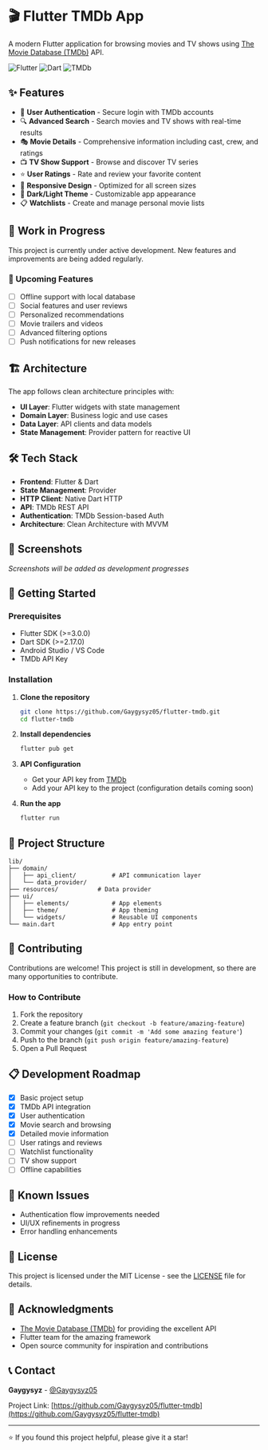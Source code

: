 # 🎬 Flutter TMDb App

A modern Flutter application for browsing movies and TV shows using [The Movie Database (TMDb)](https://www.themoviedb.org/) API.

![Flutter](https://img.shields.io/badge/Flutter-%2302569B.svg?style=for-the-badge&logo=Flutter&logoColor=white)
![Dart](https://img.shields.io/badge/dart-%230175C2.svg?style=for-the-badge&logo=dart&logoColor=white)
![TMDb](https://img.shields.io/badge/TMDb-01B4E4?style=for-the-badge&logo=themoviedatabase&logoColor=white)

## ✨ Features

- 🔐 **User Authentication** - Secure login with TMDb accounts
- 🔍 **Advanced Search** - Search movies and TV shows with real-time results
- 🎭 **Movie Details** - Comprehensive information including cast, crew, and ratings
- 📺 **TV Show Support** - Browse and discover TV series
- ⭐ **User Ratings** - Rate and review your favorite content
- 📱 **Responsive Design** - Optimized for all screen sizes
- 🌙 **Dark/Light Theme** - Customizable app appearance
- 📋 **Watchlists** - Create and manage personal movie lists

## 🚧 Work in Progress

This project is currently under active development. New features and improvements are being added regularly.

### 🎯 Upcoming Features

- [ ] Offline support with local database
- [ ] Social features and user reviews
- [ ] Personalized recommendations
- [ ] Movie trailers and videos
- [ ] Advanced filtering options
- [ ] Push notifications for new releases

## 🏗️ Architecture

The app follows clean architecture principles with:

- **UI Layer**: Flutter widgets with state management
- **Domain Layer**: Business logic and use cases  
- **Data Layer**: API clients and data models
- **State Management**: Provider pattern for reactive UI

## 🛠️ Tech Stack

- **Frontend**: Flutter & Dart
- **State Management**: Provider
- **HTTP Client**: Native Dart HTTP
- **API**: TMDb REST API
- **Authentication**: TMDb Session-based Auth
- **Architecture**: Clean Architecture with MVVM

## 📱 Screenshots

*Screenshots will be added as development progresses*

## 🚀 Getting Started

### Prerequisites

- Flutter SDK (>=3.0.0)
- Dart SDK (>=2.17.0)
- Android Studio / VS Code
- TMDb API Key

### Installation

1. **Clone the repository**
   ```bash
   git clone https://github.com/Gaygysyz05/flutter-tmdb.git
   cd flutter-tmdb
   ```

2. **Install dependencies**
   ```bash
   flutter pub get
   ```

3. **API Configuration**
   - Get your API key from [TMDb](https://www.themoviedb.org/settings/api)
   - Add your API key to the project (configuration details coming soon)

4. **Run the app**
   ```bash
   flutter run
   ```

## 📂 Project Structure

```
lib/
├── domain/
│   ├── api_client/          # API communication layer
│   └── data_provider/   
├── resources/           # Data provider
├── ui/
│   ├── elements/            # App elements
│   ├── theme/               # App theming
│   └── widgets/             # Reusable UI components       
└── main.dart                # App entry point
```

## 🤝 Contributing

Contributions are welcome! This project is still in development, so there are many opportunities to contribute.

### How to Contribute

1. Fork the repository
2. Create a feature branch (`git checkout -b feature/amazing-feature`)
3. Commit your changes (`git commit -m 'Add some amazing feature'`)
4. Push to the branch (`git push origin feature/amazing-feature`)
5. Open a Pull Request

## 📋 Development Roadmap

- [x] Basic project setup
- [x] TMDb API integration
- [x] User authentication
- [x] Movie search and browsing
- [x] Detailed movie information
- [ ] User ratings and reviews
- [ ] Watchlist functionality
- [ ] TV show support
- [ ] Offline capabilities

## 🐛 Known Issues

- Authentication flow improvements needed
- UI/UX refinements in progress
- Error handling enhancements

## 📄 License

This project is licensed under the MIT License - see the [LICENSE](LICENSE) file for details.

## 🙏 Acknowledgments

- [The Movie Database (TMDb)](https://www.themoviedb.org/) for providing the excellent API
- Flutter team for the amazing framework
- Open source community for inspiration and contributions

## 📞 Contact

**Gaygysyz** - [@Gaygysyz05](https://github.com/Gaygysyz05)

Project Link: [https://github.com/Gaygysyz05/flutter-tmdb](https://github.com/Gaygysyz05/flutter-tmdb)

---

⭐ If you found this project helpful, please give it a star!
